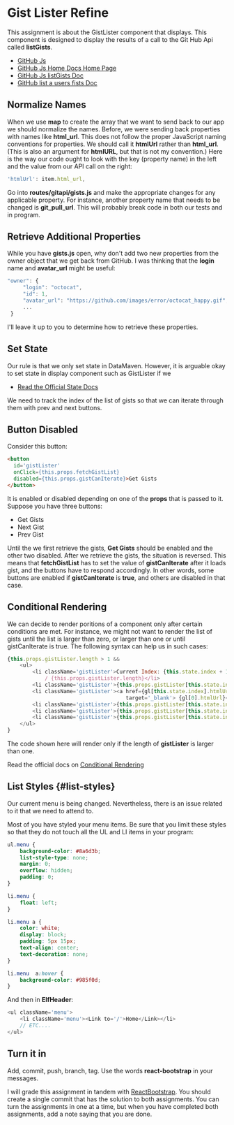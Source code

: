 # Gist Lister Refine

This assignment is about the GistLister component that displays. This component is designed to display the results of a call to the Git Hub Api called **listGists**.

- [GitHub Js](https://github.com/github-tools/github)
- [GitHub Js Home Docs Home Page](http://github-tools.github.io/github/)
- [GitHub Js listGists Doc](http://github-tools.github.io/github/docs/3.1.0/User.html#listGists)
- [GitHub list a users fists Doc](https://developer.github.com/v3/gists/#list-a-users-gists)

## Normalize Names

When we use **map** to create the array that we want to send back to our app we should normalize the names. Before, we were sending back properties with names like **html_url**. This does not follow the proper JavaScript naming conventions for properties. We should call it **htmlUrl** rather than **html_url**. (This is also an argument for **htmlURL**, but that is not my convention.) Here is the way our code ought to look with the key (property name) in the left and the value from our API call on the right:

```javascript
'htmlUrl': item.html_url,
```

Go into **routes/gitapi/gists.js** and make the appropriate changes for any applicable property. For instance, another property name that needs to be changed is **git_pull_url**. This will probably break code in both our tests and in program.

## Retrieve Additional Properties

While you have **gists.js** open, why don't add two new properties from the owner object that we get back from GitHub. I was thinking that the **login** name and **avatar_url** might be useful:

```javascript
"owner": {
     "login": "octocat",
     "id": 1,
     "avatar_url": "https://github.com/images/error/octocat_happy.gif",
     ...
 }
```

I'll leave it up to you to determine how to retrieve these properties.

## Set State

Our rule is that we only set state in DataMaven. However, it is arguable okay to set state in display component such as GistLister if we

- [Read the Official State Docs][state-docs]

[state-docs]: https://facebook.github.io/react/docs/react-component.html#setstate

We need to track the index of the list of gists so that we can iterate through them with prev and next buttons.

## Button Disabled

Consider this button:

```html
<button
  id='gistLister'
  onClick={this.props.fetchGistList}
  disabled={this.props.gistCanIterate}>Get Gists
</button>
```

It is enabled or disabled depending on one of the **props** that is passed to it. Suppose you have three buttons:

- Get Gists
- Next Gist
- Prev Gist

Until the we first retrieve the gists, **Get Gists** should be enabled and the other two disabled. After we retrieve the gists, the situation is reversed. This means that **fetchGistList** has to set the value of **gistCanIterate** after it loads gist, and the buttons have to respond accordingly. In other words, some buttons are enabled if **gistCanIterate** is **true**, and others are disabled in that case.

## Conditional Rendering

We can decide to render poritions of a component only after certain conditions are met. For instance, we might not want to render the list of gists until the list is larger than zero, or larger than one or until gistCanIterate is true. The following syntax can help us in such cases:

```javascript
{this.props.gistLister.length > 1 &&
    <ul>
        <li className='gistLister'>Current Index: {this.state.index + 1}
            / {this.props.gistLister.length}</li>
        <li className='gistLister'>{this.props.gistLister[this.state.index].description}</li>
        <li className='gistLister'><a href={gl[this.state.index].htmlUrl}
                                      target='_blank'> {gl[0].htmlUrl}</a></li>
        <li className='gistLister'>{this.props.gistLister[this.state.index].gitPullUrl}</li>
        <li className='gistLister'>{this.props.gistLister[this.state.index].id}</li>
        <li className='gistLister'>{this.props.gistLister[this.state.index].login}</li>
    </ul>
}
```

The code shown here will render only if the length of **gistLister** is larger than one.

Read the official docs on [Conditional Rendering](https://facebook.github.io/react/docs/conditional-rendering.html)

## List Styles {#list-styles}

Our current menu is being changed. Nevertheless, there is an issue related to it that we need to attend to.

Most of you have styled your menu items. Be sure that you limit these styles so that they do not touch all the UL and LI items in your program:

```css
ul.menu {
    background-color: #8a6d3b;
    list-style-type: none;
    margin: 0;
    overflow: hidden;
    padding: 0;
}

li.menu {
    float: left;
}

li.menu a {
    color: white;
    display: block;
    padding: 5px 15px;
    text-align: center;
    text-decoration: none;
}

li.menu  a:hover {
    background-color: #985f0d;
}
```

And then in **ElfHeader**:

```javascript
<ul className='menu'>
    <li className='menu'><Link to='/'>Home</Link></li>
    // ETC....
</ul>
```

## Turn it in

Add, commit, push, branch, tag. Use the words **react-bootstrap** in your messages.

I will grade this assignment in tandem with [ReactBootstrap][elf-rb]. You should create a single commit that has the solution to both assignments. You can turn the assignments in one at a time, but when you have completed both assignments, add a note saying that you are done.

[elf-rb]: http://www.ccalvert.net/books/CloudNotes/Assignments/React/ReactBootstrap.html
